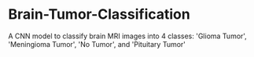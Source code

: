 # Brain-Tumor-Classification
A CNN model to classify brain MRI images into 4 classes: 'Glioma Tumor', 'Meningioma Tumor', 'No Tumor', and 'Pituitary Tumor'
